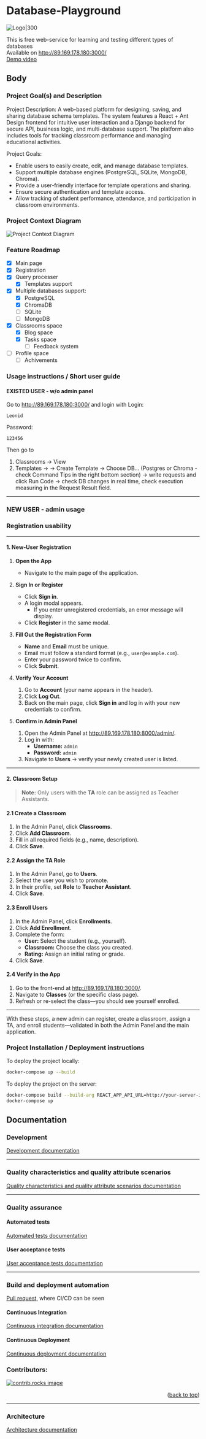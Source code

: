 # Database-Playground

![Logo|300](./docs/logo.png)

This is free web-service for learning and testing different types of databases  
Available on http://89.169.178.180:3000/  
[Demo video](https://disk.yandex.com.am/i/3592sfysVX_rSA)  

## Body
### Project Goal(s) and Description
Project Description:
A web-based platform for designing, saving, and sharing database schema templates. The system features a React + Ant Design frontend for intuitive user interaction and a Django backend for secure API, business logic, and multi-database support. The platform also includes tools for tracking classroom performance and managing educational activities.

Project Goals:
- Enable users to easily create, edit, and manage database templates.
- Support multiple database engines (PostgreSQL, SQLite, MongoDB, Chroma).
- Provide a user-friendly interface for template operations and sharing.
- Ensure secure authentication and template access.
- Allow tracking of student performance, attendance, and participation in classroom environments.

### Project Context Diagram
![Project Context Diagram](./docs/PCD.png)


### Feature Roadmap
- [x] Main page
- [x] Registration
- [x] Query processer
	- [x] Templates support
- [x] Multiple databases support:
	- [x] PostgreSQL
	- [x] ChromaDB
	- [ ] SQLite
	- [ ] MongoDB
- [x] Classrooms space
	- [x] Blog space
	- [x] Tasks space
		- [ ] Feedback system
- [ ] Profile space
	- [ ] Achivements

### Usage instructions / Short user guide

#### EXISTED USER - w/o admin panel
Go to http://89.169.178.180:3000/ and login with 
Login: 
```
Leonid
```
Password: 
```
123456
```
Then go to 
1) Classrooms -> View
2) Templates -> 
	-> Create Template 
	-> Choose DB... (Postgres or Chroma - check Command Tips in the right bottom section) 
	-> write requests and click Run Code 
	-> check DB changes in real time, check execution measuring in the Request Result field. 


---
### NEW USER - admin usage
### Registration usability

---

#### 1. New-User Registration

1. **Open the App**
   - Navigate to the main page of the application.

2. **Sign In or Register**
   - Click **Sign in**.
   - A login modal appears.
     - If you enter unregistered credentials, an error message will display.
   - Click **Register** in the same modal.

3. **Fill Out the Registration Form**
   - **Name** and **Email** must be unique.
   - Email must follow a standard format (e.g., `user@example.com`).
   - Enter your password twice to confirm.
   - Click **Submit**.

4. **Verify Your Account**
   1. Go to **Account** (your name appears in the header).
   2. Click **Log Out**.
   3. Back on the main page, click **Sign in** and log in with your new credentials to confirm.

5. **Confirm in Admin Panel**
   1. Open the Admin Panel at http://89.169.178.180:8000/admin/.
   2. Log in with:
      - **Username:** `admin`
      - **Password:** `admin`
   3. Navigate to **Users** &rarr; verify your newly created user is listed.

---

#### 2. Classroom Setup

> **Note:** Only users with the **TA** role can be assigned as Teacher Assistants.

#### 2.1 Create a Classroom

1. In the Admin Panel, click **Classrooms**.
2. Click **Add Classroom**.
3. Fill in all required fields (e.g., name, description).
4. Click **Save**.

#### 2.2 Assign the TA Role

1. In the Admin Panel, go to **Users**.
2. Select the user you wish to promote.
3. In their profile, set **Role** to **Teacher Assistant**.
4. Click **Save**.

#### 2.3 Enroll Users

1. In the Admin Panel, click **Enrollments**.
2. Click **Add Enrollment**.
3. Complete the form:
   - **User:** Select the student (e.g., yourself).
   - **Classroom:** Choose the class you created.
   - **Rating:** Assign an initial rating or grade.
4. Click **Save**.

#### 2.4 Verify in the App

1. Go to the front-end at http://89.169.178.180:3000/.
2. Navigate to **Classes** (or the specific class page).
3. Refresh or re-select the class—you should see yourself enrolled.

---

With these steps, a new admin can register, create a classroom, assign a TA, and enroll students—validated in both the Admin Panel and the main application.

### Project Installation / Deployment instructions

To deploy the project locally:  
```sh
docker-compose up --build
```
To deploy the project on the server:  
```sh
docker-compose build --build-arg REACT_APP_API_URL=http://your-server-ip:8000  
docker-compose up  
```
## Documentation
### Development

[Development documentation](./CONTRIBUTING.md)


---


### Quality characteristics and quality attribute scenarios

[Quality characteristics and quality attribute scenarios documentation](./docs/quality-assurance/quality-attribute-scenarios.md)


---


### Quality assurance
#### Automated tests

[Automated tests documentation](./docs/quality-assurance/automated-tests.md)

#### User acceptance tests

[User acceptance tests documentation](./docs/quality-assurance/user-acceptance-tests.md)


---


### Build and deployment automation

[Pull request](https://github.com/S25-SWP-Team46/DP-fork/pull/147), where CI/CD can be seen

#### Continuous Integration

[Continuous integration documentation](./docs/automation/continuous-integration.md)

#### Continuous Deployment

[Continuous deployment documentation](./docs/automation/continuous-delivery.md)

### Contributors:

<a href="https://github.com/S25-SWP-Team46/DP-fork/graphs/contributors">
  <img src="https://contrib.rocks/image?repo=othneildrew/DP-fork" alt="contrib.rocks image" />
</a>

<p align="right">(<a href="#readme-top">back to top</a>)</p>

---


### Architecture

[Architecture documentation](./docs/architecture/architecture.md)

